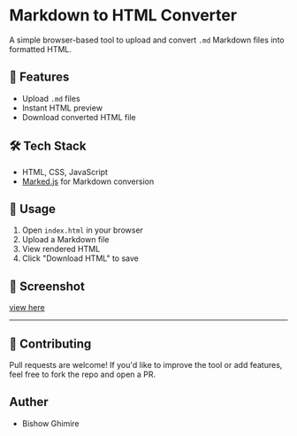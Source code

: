 # Markdown to HTML Converter

A simple browser-based tool to upload and convert `.md` Markdown files into formatted HTML.

## 🚀 Features

- Upload `.md` files
- Instant HTML preview
- Download converted HTML file

## 🛠 Tech Stack

- HTML, CSS, JavaScript
- [Marked.js](https://marked.js.org/) for Markdown conversion

## 📂 Usage

1. Open `index.html` in your browser
2. Upload a Markdown file
3. View rendered HTML
4. Click "Download HTML" to save

## 📸 Screenshot
 [view here](image.png)
 
---

## 🤝 Contributing
Pull requests are welcome! If you'd like to improve the tool or add features, feel free to fork the repo and open a PR.

## Auther
- Bishow Ghimire
